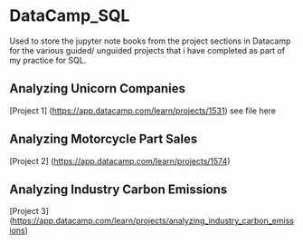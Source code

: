 # DataCamp_SQL

Used to store the jupyter note books from the project sections in Datacamp for the various guided/ unguided projects that i have completed as part of my practice for SQL.  

## Analyzing Unicorn Companies 
[Project 1] (https://app.datacamp.com/learn/projects/1531)  see file here 

## Analyzing Motorcycle Part Sales 
[Project 2] (https://app.datacamp.com/learn/projects/1574)  

## Analyzing Industry Carbon Emissions
[Project 3] (https://app.datacamp.com/learn/projects/analyzing_industry_carbon_emissions)  

